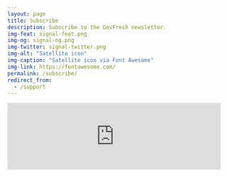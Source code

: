 ```yaml
---
layout: page
title: Subscribe
description: Subscribe to the GovFresh newsletter.
img-feat: signal-feat.png
img-og: signal-og.png
img-twitter: signal-twitter.png
img-alt: "Satellite icon"
img-caption: "Satellite icon via Font Awesome"
img-link: https://fontawesome.com/
permalink: /subscribe/
redirect_from:
  - /support
---
```


<iframe src="https://govfresh.substack.com/embed" width="480" height="150" style="border:none; background:none;" frameborder="0" scrolling="no"></iframe>
